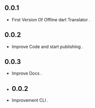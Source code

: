 ## 0.0.1

- First Version Of Offline dart Translator .
## 0.0.2

- Improve Code and start publishing .
## 0.0.3

- Improve Docs .
- ## 0.0.2

- Improvement CLI .